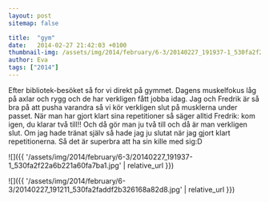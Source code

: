 ```yaml
---
layout: post
sitemap: false

title:  "gym"
date:   2014-02-27 21:42:03 +0100
thumbnail-img: /assets/img/2014/february/6-3/20140227_191937-1_530fa2f22a6b221a60fa7ba1.jpg
author: Eva
tags: ["2014"]
---
```


Efter bibliotek-besöket så for vi direkt på gymmet. Dagens muskelfokus låg på axlar och rygg och de har verkligen fått jobba idag. Jag och Fredrik är så bra på att pusha varandra så vi kör verkligen slut på musklerna under passet. När man har gjort klart sina repetitioner så säger alltid Fredrik: kom igen, du klarar två till!! Och då gör man ju två till och då är man verkligen slut. Om jag hade tränat själv så hade jag ju slutat när jag gjort klart repetitionerna. Så det är superbra att ha sin kille med sig:D

![]({{ '/assets/img/2014/february/6-3/20140227_191937-1_530fa2f22a6b221a60fa7ba1.jpg'  | relative_url }})

![]({{ '/assets/img/2014/february/6-3/20140227_191211_530fa2faddf2b326168a82d8.jpg'  | relative_url }})

